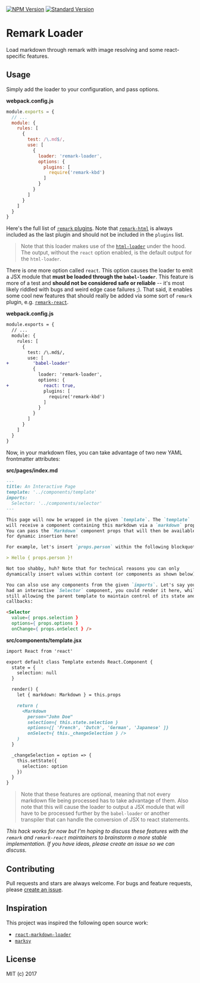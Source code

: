[![NPM Version][7]][5]
[![Standard Version][8]][6]

Remark Loader
=============

Load markdown through remark with image resolving and some react-specific 
features.


## Usage

Simply add the loader to your configuration, and pass options.

__webpack.config.js__

``` js
module.exports = {
  // ...
  module: {
    rules: [
      {
        test: /\.md$/,
        use: [
          { 
            loader: 'remark-loader', 
            options: {
              plugins: [
                require('remark-kbd')
              ]
            }
          }
        ]
      }
    ]
  }
}
```

Here's the full list of [`remark` plugins][1]. Note that [`remark-html`][3] 
is always included as the last plugin and should not be included in the 
`plugins` list.

> Note that this loader makes use of the [`html-loader`][5] under the hood. 
The output, without the `react` option enabled, is the default output for 
the `html-loader`.

There is one more option called `react`. This option causes the loader to 
emit a JSX module that __must be loaded through the `babel-loader`__. This 
feature is more of a test and __should not be considered safe or reliable__ -- 
it's most likely riddled with bugs and weird edge case failures ;). That 
said, it enables some cool new features that should really be added via some 
sort of `remark` plugin, e.g. [`remark-react`][4].

__webpack.config.js__

``` diff
module.exports = {
  // ...
  module: {
    rules: [
      {
        test: /\.md$/,
        use: [
+         'babel-loader'
          { 
            loader: 'remark-loader', 
            options: {
+             react: true,
              plugins: [
                require('remark-kbd')
              ]
            }
          }
        ]
      }
    ]
  }
}
```

Now, in your markdown files, you can take advantage of two new YAML 
frontmatter attributes:

__src/pages/index.md__

``` md
---
title: An Interactive Page
template: '../components/template'
imports:
  Selector: '../components/selector'
---

This page will now be wrapped in the given `template`. The `template` 
will receive a component containing this markdown via a `markdown` prop. 
You can pass the `Markdown` component props that will then be available 
for dynamic insertion here!

For example, let's insert `props.person` within the following blockquote:

> Hello { props.person }!

Not too shabby, huh? Note that for technical reasons you can only 
dynamically insert values within content (or components as shown below).

You can also use any components from the given `imports`. Let's say you 
had an interactive `Selector` component, you could render it here, while 
still allowing the parent template to maintain control of its state and 
callbacks:

<Selector
  value={ props.selection }
  options={ props.options }
  onChange={ props.onSelect } />
```

__src/components/template.jsx__

``` md
import React from 'react'

export default class Template extends React.Component {
  state = {
    selection: null
  }

  render() {
    let { markdown: Markdown } = this.props

    return (
      <Markdown
        person="John Doe"
        selection={ this.state.selection }
        options={[ 'French', 'Dutch', 'German', 'Japanese' ]}
        onSelect={ this._changeSelection } />
    )
  }

  _changeSelection = option => {
    this.setState({
      selection: option
    })
  }
}
```

> Note that these features are optional, meaning that not every markdown file 
> being processed has to take advantage of them. Also note that this will cause 
> the loader to output a JSX module that will have to be processed further by the 
> `babel-loader` or another transpiler that can handle the conversion of JSX to 
> react statements.

_This hack works for now but I'm hoping to discuss these features with the `remark` 
and `remark-react` maintainers to brainstorm a more stable implementation. If you 
have ideas, please create an issue so we can discuss._


## Contributing

Pull requests and stars are always welcome. For bugs and feature requests, please 
[create an issue][2].


## Inspiration

This project was inspired the following open source work:

- [`react-markdown-loader`][6]
- [`marksy`][7]


## License

MIT (c) 2017


[1]: https://github.com/wooorm/remark/blob/master/doc/plugins.md
[2]: https://github.com/skipjack/remark-loader/issues
[3]: https://github.com/wooorm/remark-html
[4]: https://github.com/mapbox/remark-react
[5]: https://github.com/webpack-contrib/html-loader
[6]: https://github.com/javiercf/react-markdown-loader
[7]: https://github.com/cerebral/marksy
[5]: https://www.npmjs.com/package/react-banner
[6]: https://github.com/conventional-changelog/standard-version
[7]: https://img.shields.io/npm/v/react-banner.svg
[8]: https://img.shields.io/badge/release-standard%20version-brightgreen.svg
